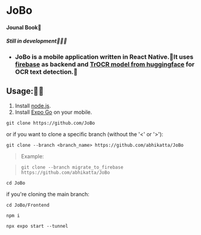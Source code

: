 # JoBo

#### Jounal Book📖

##### Still in development🧑🏻‍💻

- ### JoBo is a mobile application written in React Native.📱It uses [firebase](https://firebase.google.com/) as backend and [TrOCR model from huggingface](huggingface.co/microsoft/trocr-large-handwritten) for OCR text detection.🤗

## Usage:🧑‍💻

1. Install [node.js](https://nodejs.org/en/download).
2. Install [Expo Go](https://expo.dev/client) on your mobile.

```
git clone https://github.com/JoBo
```

or if you want to clone a specific branch (without the '<' or '>'):

```
git clone --branch <branch_name> https://github.com/abhikatta/JoBo
```

> Example:

> ```
> git clone --branch migrate_to_firebase https://github.com/abhikatta/JoBo
> ```

```
cd JoBo
```

if you're cloning the main branch:

```
cd JoBo/Frontend
```
```
npm i
```
```
npx expo start --tunnel
```
